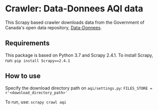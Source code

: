 # Crawler: Data-Donnees AQI data

This Scrapy based crawler downloads data from the Government of Canada's open data repository, [Data-Donnees](http://data.ec.gc.ca/data/air/monitor/national-air-pollution-surveillance-naps-program/Data-Donnees/?lang=en).

## Requirements
This package is based on Python 3.7 and Scrapy 2.4.1. To install Scrapy, run:
```pip install Scrapy==2.4.1```

## How to use
Specify the download directory path on ```aqi/settings.py```:
```FILES_STORE = r'<download_directory_path>'```

To run, use:
```scrapy crawl aqi```
